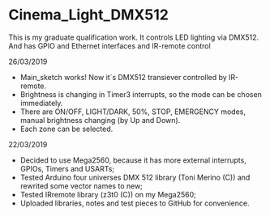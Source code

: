 # Cinema_Light_DMX512
This is my graduate qualification work. It controls LED lighting via DMX512. And has GPIO and Ethernet interfaces and IR-remote control

26/03/2019
- Main_sketch works! Now it`s DMX512 transiever controlled by IR-remote.
- Brightness is changing in Timer3 interrupts, so the mode can be chosen immediately.
- There are ON/OFF, LIGHT/DARK, 50%, STOP, EMERGENCY modes, manual brightness changing (by Up and Down).
- Each zone can be selected. 

22/03/2019
- Decided to use Mega2560, because it has more external interrupts, GPIOs, Timers and USARTs;
- Tested Arduino four universes DMX 512 library (Toni Merino (C)) and rewrited some vector names to new;
- Tested IRremote library (z3t0 (C)) on my Mega2560;
- Uploaded libraries, notes and test pieces to GitHub for convenience.
